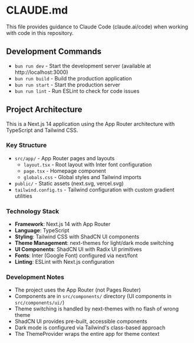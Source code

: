 # CLAUDE.md

This file provides guidance to Claude Code (claude.ai/code) when working with code in this repository.

## Development Commands

- `bun run dev` - Start the development server (available at http://localhost:3000)
- `bun run build` - Build the production application
- `bun run start` - Start the production server
- `bun run lint` - Run ESLint to check for code issues

## Project Architecture

This is a Next.js 14 application using the App Router architecture with TypeScript and Tailwind CSS.

### Key Structure
- `src/app/` - App Router pages and layouts
  - `layout.tsx` - Root layout with Inter font configuration
  - `page.tsx` - Homepage component
  - `globals.css` - Global styles and Tailwind imports
- `public/` - Static assets (next.svg, vercel.svg)
- `tailwind.config.ts` - Tailwind configuration with custom gradient utilities

### Technology Stack
- **Framework**: Next.js 14 with App Router
- **Language**: TypeScript
- **Styling**: Tailwind CSS with ShadCN UI components
- **Theme Management**: next-themes for light/dark mode switching
- **UI Components**: ShadCN UI with Radix UI primitives
- **Fonts**: Inter (Google Font) configured via next/font
- **Linting**: ESLint with Next.js configuration

### Development Notes
- The project uses the App Router (not Pages Router)
- Components are in `src/components/` directory (UI components in `src/components/ui/`)
- Theme switching is handled by next-themes with no flash of wrong theme
- ShadCN UI provides pre-built, accessible components
- Dark mode is configured via Tailwind's class-based approach
- The ThemeProvider wraps the entire app for theme context
